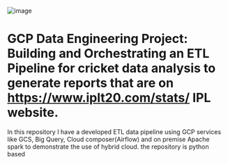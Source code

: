 ![image](https://github.com/user-attachments/assets/b52f367f-d2e0-4233-82b6-2c4683cd6a15)
# GCP Data Engineering Project: Building and Orchestrating an ETL Pipeline for cricket data analysis to generate reports that are on https://www.iplt20.com/stats/<year> IPL website.
In this repository I have a developed ETL data pipeline using GCP services like GCS, Big Query, Cloud composer(Airflow) and on premise Apache spark to demonstrate the use of hybrid cloud. the repository is python based
